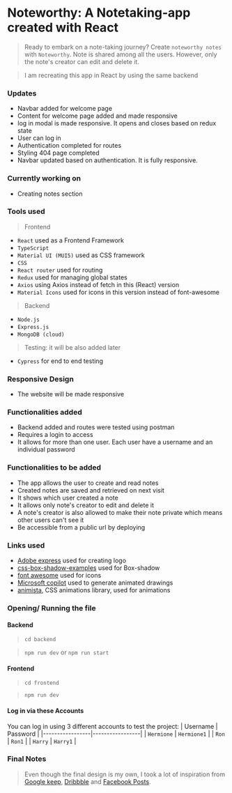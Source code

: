 # Noteworthy: A Notetaking-app created with React

> Ready to embark on a note-taking journey? Create `noteworthy notes` with `Noteworthy`. Note is shared among all the users. However, only the note's creator can edit and delete it.

> I am recreating this app in React by using the same backend

### Updates

- Navbar added for welcome page
- Content for welcome page added and made responsive
- log in modal is made responsive. It opens and closes based on redux state
- User can log in
- Authentication completed for routes
- Styling 404 page completed
- Navbar updated based on authentication. It is fully responsive.

### Currently working on

- Creating notes section

### Tools used

> Frontend

- `React` used as a Frontend Framework
- `TypeScript`
- `Material UI (MUI5)` used as CSS framework
- `CSS`
- `React router` used for routing
- `Redux` used for managing global states
- `Axios` using Axios instead of fetch in this (React) version
- `Material Icons` used for icons in this version instead of font-awesome

> Backend

- `Node.js`
- `Express.js`
- `MongoDB (cloud)`

> Testing: it will be also added later

- `Cypress` for end to end testing

### Responsive Design

- The website will be made responsive

### Functionalities added

- Backend added and routes were tested using postman
- Requires a login to access
- It allows for more than one user. Each user have a username and an individual password


### Functionalities to be added

- The app allows the user to create and read notes
- Created notes are saved and retrieved on next visit
- It shows which user created a note
- It allows only note's creator to edit and delete it
- A note's creator is also allowed to make their note private which means other users can't see it
- Be accessible from a public url by deploying

### Links used

- [Adobe express](https://new.express.adobe.com/) used for creating logo
- [css-box-shadow-examples](https://getcssscan.com/css-box-shadow-examples) used for Box-shadow
- [font awesome](https://fontawesome.com/) used for icons
- [Microsoft copilot](https://copilot.microsoft.com/) used to generate animated drawings
- [animista](https://animista.net/), CSS animations library, used for animations

### Opening/ Running the file

#### Backend

> `cd backend`

> `npm run dev` or `npm run start`

#### Frontend

> `cd frontend`

> `npm run dev`

#### Log in via these Accounts

You can log in using 3 different accounts to test the project:
| Username | Password |
|-----------------|-----------------|
| `Hermione` | `Hermione1` |
| `Ron` | `Ron1` |
| `Harry` | `Harry1` |

### Final Notes

> Even though the final design is my own, I took a lot of inspiration from [Google keep](https://keep.google.com/), [Dribbble](https://dribbble.com/) and [Facebook Posts](https://www.facebook.com/).
